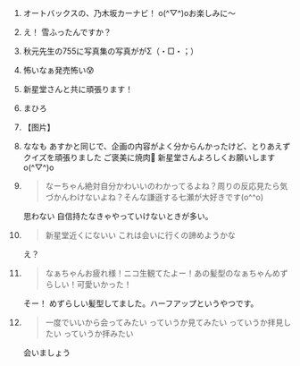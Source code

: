 1. オートバックスの、乃木坂カーナビ！ o(^▽^)oお楽しみに〜

2. え！ 雪ふったんですか？

3. 秋元先生の755に写真集の写真ががΣ（・□・；）

4. 怖いなぁ発売怖い😰

5. 新星堂さんと共に頑張ります！

6. まひろ

7. 【图片】

8. ななも あすかと同じで、企画の内容がよく分からんかったけど、とりあえずクイズを頑張りました ご褒美に焼肉🎵 新星堂さんよろしくお願いしますo(^▽^)o

9. > なーちゃん絶対自分かわいいのわかってるよね？周りの反応見たら気づかんわけないよね？そんな謙遜する七瀬が大好きです(o^^o)

   思わない 自信持たなきゃやっていけないときが多い。

10. > 新星堂近くにないい これは会いに行くの諦めようかな

    え？

11. > なぁちゃんお疲れ様！ニコ生観てたよー！あの髪型のなぁちゃんめずらしい！可愛いかった！

    そー！ めずらしい髪型してました。ハーフアップというやつです。

12. > 一度でいいから会ってみたい っていうか見てみたい っていうか拝見したい っていうか拝みたい

    会いましょう
